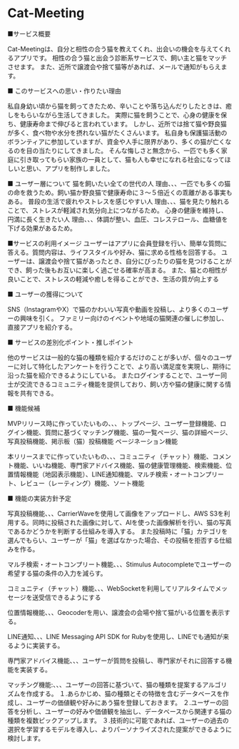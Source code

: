# Cat-Meeting
■サービス概要

Cat-Meetingは、自分と相性の合う猫を教えてくれ、出会いの機会を与えてくれるアプリです。
相性の合う猫と出会う診断系サービスで、飼い主と猫をマッチさせます。
また、近所で譲渡会や捨て猫等があれば、メールで通知がもらえます。

■ このサービスへの思い・作りたい理由

私自身幼い頃から猫を飼ってきたため、辛いことや落ち込んだりしたときは、癒しをもらいながら生活してきました。
実際に猫を飼うことで、心身の健康を保ち、健康寿命まで伸びると言われています。
しかし、近所では捨て猫や野良猫が多く、食べ物や水分を摂れない猫がたくさんいます。
私自身も保護猫活動のボランティアに参加していますが、資金や人手に限界があり、多くの猫が亡くなるのを目の当たりにしてきました。
そんな悔しさと無念から、一匹でも多く家庭に引き取ってもらい家族の一員として、猫も人も幸せになれる社会になってほしいと思い、アプリを制作しました。

■ ユーザー層について
猫を飼いたい全ての世代の人
理由、、、一匹でも多くの猫の命を救うため。飼い猫か野良猫で健康寿命に３〜５倍近くの乖離がある事実もある。
普段の生活で疲れやストレスを感じやすい人
理由、、、猫を見たり触れることで、ストレスが軽減され気分向上につながるため。
心身の健康を維持し、円満に長く生きたい人
理由、、、体調が整い、血圧、コレステロール、血糖値を下げる効果があるため。


■サービスの利用イメージ
ユーザーはアプリに会員登録を行い、簡単な質問に答える。質問内容は、ライフスタイルや好み、猫に求める性格を回答する。
ユーザーは、譲渡会や捨て猫があったとき、自分にぴったりの猫を見つけることができ、飼った後もお互いに楽しく過ごせる確率が高まる。
また、猫との相性が良いことで、ストレスの軽減や癒しを得ることができ、生活の質が向上する

■ ユーザーの獲得について

SNS（InstagramやX）で猫のかわいい写真や動画を投稿し、より多くのユーザーの興味を引く。
ファミリー向けのイベントや地域の猫関連の催しに参加し、直接アプリを紹介する。

■ サービスの差別化ポイント・推しポイント

他のサービスは一般的な猫の種類を紹介するだけのことが多いが、個々のユーザーに対して特化したアンケートを行うことで、より高い満足度を実現し、期待に沿った猫を紹介できるようにしている。
またログインすることで、ユーザー同士が交流できるコミュニティ機能を提供しており、飼い方や猫の健康に関する情報を共有できる。

■ 機能候補

MVPリリース時に作っていたいもの、、、トップページ、ユーザー登録機能、ログイン機能、質問に基づくマッチング機能、猫の一覧ページ、猫の詳細ページ、写真投稿機能、掲示板（猫）投稿機能
ページネーション機能

本リリースまでに作っていたいもの、、、コミュニティ（チャット）機能、コメント機能、いいね機能、専門家アドバイス機能、猫の健康管理機能、検索機能、位置情報機能（地図表示機能）、LINE通知機能、マルチ検索・オートコンプリート、レビュー（レーティング）機能、ソート機能


■ 機能の実装方針予定

写真投稿機能、、、CarrierWaveを使用して画像をアップロードし、AWS S3を利用する。同時に投稿された画像に対して、AIを使った画像解析を行い、猫の写真であるかどうかを判断する仕組みを導入する。
また投稿時に「猫」カテゴリを選んでもらい、ユーザーが「猫」を選ばなかった場合、その投稿を拒否する仕組みを作る。

マルチ検索・オートコンプリート機能、、、Stimulus Autocompleteでユーザーの希望する猫の条件の入力を減らす。

コミュニティ（チャット）機能、、、WebSocketを利用してリアルタイムでメッセージを送受信できるようにする

位置情報機能、、、Geocoderを用い、譲渡会の会場や捨て猫がいる位置を表示する。

LINE通知、、、LINE Messaging API SDK for Rubyを使用し、LINEでも通知が来るように実装する。

専門家アドバイス機能、、、ユーザーが質問を投稿し、専門家がそれに回答する機能を実装する。

マッチング機能:、、、ユーザーの回答に基づいて、猫の種類を提案するアルゴリズムを作成する。
１.あらかじめ、猫の種類とその特徴を含むデータベースを作成し、ユーザーの価値観や好みにあう猫を登録しておきます。
２.ユーザーの回答を分析し、ユーザーの好みや価値観を抽出し、データベースから関連する猫の種類を複数ピックアップします。
３.技術的に可能であれば、ユーザーの過去の選択を学習するモデルを導入し、よりパーソナライズされた提案ができるように検討します。